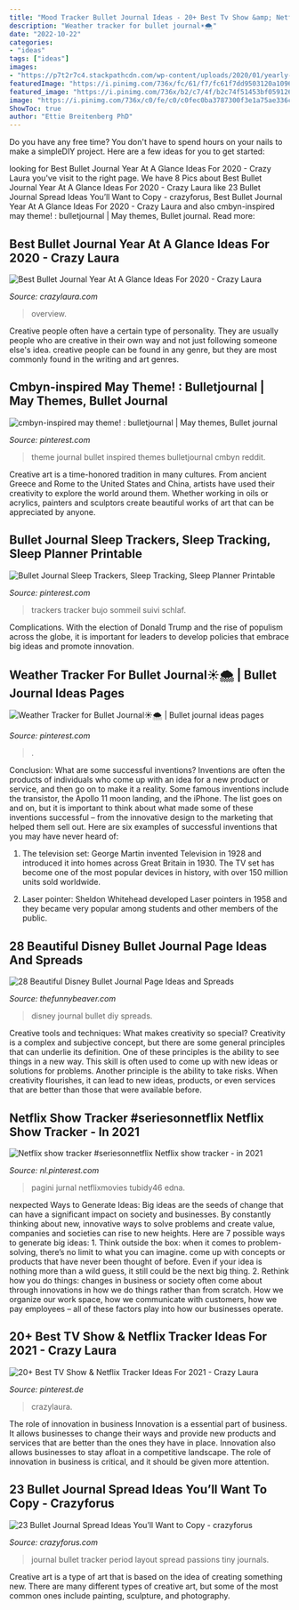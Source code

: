 ```yaml
---
title: "Mood Tracker Bullet Journal Ideas - 20+ Best Tv Show &amp; Netflix Tracker Ideas For 2021"
description: "Weather tracker for bullet journal☀️🌨"
date: "2022-10-22"
categories:
- "ideas"
tags: ["ideas"]
images:
- "https://p7t2r7c4.stackpathcdn.com/wp-content/uploads/2020/01/yearly-overview-for-weather.jpg"
featuredImage: "https://i.pinimg.com/736x/fc/61/f7/fc61f7dd9503120a109613d086cbc0fd.jpg"
featured_image: "https://i.pinimg.com/736x/b2/c7/4f/b2c74f51453bf05912640bb634891e3c.jpg"
image: "https://i.pinimg.com/736x/c0/fe/c0/c0fec0ba3787300f3e1a75ae336c380e.jpg"
ShowToc: true
author: "Ettie Breitenberg PhD"
---
```



Do you have any free time? You don't have to spend hours on your nails to make a simpleDIY project. Here are a few ideas for you to get started: 

	

		
looking for Best Bullet Journal Year At A Glance Ideas For 2020 - Crazy Laura you've visit to the right page. We have 8 Pics about Best Bullet Journal Year At A Glance Ideas For 2020 - Crazy Laura like 23 Bullet Journal Spread Ideas You’ll Want to Copy - crazyforus, Best Bullet Journal Year At A Glance Ideas For 2020 - Crazy Laura and also cmbyn-inspired may theme! : bulletjournal | May themes, Bullet journal. Read more:
		
    
## Best Bullet Journal Year At A Glance Ideas For 2020 - Crazy Laura

<img loading=lazy src="https://p7t2r7c4.stackpathcdn.com/wp-content/uploads/2020/01/yearly-overview-for-weather.jpg" onerror="this.onerror=null;this.src='https://tse1.mm.bing.net/th?id=OIP.JsyxQaFENv3CKGizWfFZoAHaLH&amp;pid=15.1';" alt="Best Bullet Journal Year At A Glance Ideas For 2020 - Crazy Laura">

_Source: crazylaura.com_

>overview. 

	

Creative people often have a certain type of personality. They are usually people who are creative in their own way and not just following someone else's idea. creative people can be found in any genre, but they are most commonly found in the writing and art genres.

    
## Cmbyn-inspired May Theme! : Bulletjournal | May Themes, Bullet Journal

<img loading=lazy src="https://i.pinimg.com/736x/b2/c7/4f/b2c74f51453bf05912640bb634891e3c.jpg" onerror="this.onerror=null;this.src='https://tse3.mm.bing.net/th?id=OIP.r0eFB3C7DIUrNKkjBvziwQHaHn&amp;pid=15.1';" alt="cmbyn-inspired may theme! : bulletjournal | May themes, Bullet journal">

_Source: pinterest.com_

>theme journal bullet inspired themes bulletjournal cmbyn reddit. 

	

Creative art is a time-honored tradition in many cultures. From ancient Greece and Rome to the United States and China, artists have used their creativity to explore the world around them. Whether working in oils or acrylics, painters and sculptors create beautiful works of art that can be appreciated by anyone.

    
## Bullet Journal Sleep Trackers, Sleep Tracking, Sleep Planner Printable

<img loading=lazy src="https://i.pinimg.com/736x/2e/35/f1/2e35f1a853d9259f66874fc9103390eb.jpg" onerror="this.onerror=null;this.src='https://tse1.mm.bing.net/th?id=OIP.81i16FqM9zlMqtdIsEMfqgHaF7&amp;pid=15.1';" alt="Bullet Journal Sleep Trackers, Sleep Tracking, Sleep Planner Printable">

_Source: pinterest.com_

>trackers tracker bujo sommeil suivi schlaf. 

	

Complications. With the election of Donald Trump and the rise of populism across the globe, it is important for leaders to develop policies that embrace big ideas and promote innovation.

    
## Weather Tracker For Bullet Journal☀️🌨 | Bullet Journal Ideas Pages

<img loading=lazy src="https://i.pinimg.com/736x/63/20/df/6320df774aadd983468c153c3103d970.jpg" onerror="this.onerror=null;this.src='https://tse2.mm.bing.net/th?id=OIP.L4YOId9TlrvuEfiApoUj0QHaJ3&amp;pid=15.1';" alt="Weather Tracker for Bullet Journal☀️🌨 | Bullet journal ideas pages">

_Source: pinterest.com_

>. 

	

Conclusion: What are some successful inventions?
Inventions are often the products of individuals who come up with an idea for a new product or service, and then go on to make it a reality. Some famous inventions include the transistor, the Apollo 11 moon landing, and the iPhone. The list goes on and on, but it is important to think about what made some of these inventions successful – from the innovative design to the marketing that helped them sell out. Here are six examples of successful inventions that you may have never heard of:
1. The television set: George Martin invented Television in 1928 and introduced it into homes across Great Britain in 1930. The TV set has become one of the most popular devices in history, with over 150 million units sold worldwide.

2. Laser pointer: Sheldon Whitehead developed Laser pointers in 1958 and they became very popular among students and other members of the public.

    
## 28 Beautiful Disney Bullet Journal Page Ideas And Spreads

<img loading=lazy src="http://thefunnybeaver.com/wp-content/uploads/2018/07/diy-disney-dutch-door.jpg" onerror="this.onerror=null;this.src='https://tse2.mm.bing.net/th?id=OIP.YXU_7jGWA_Vagxmj-GR70gHaFj&amp;pid=15.1';" alt="28 Beautiful Disney Bullet Journal Page Ideas and Spreads">

_Source: thefunnybeaver.com_

>disney journal bullet diy spreads. 

	

Creative tools and techniques: What makes creativity so special?
Creativity is a complex and subjective concept, but there are some general principles that can underlie its definition. One of these principles is the ability to see things in a new way. This skill is often used to come up with new ideas or solutions for problems. Another principle is the ability to take risks. When creativity flourishes, it can lead to new ideas, products, or even services that are better than those that were available before.

    
## Netflix Show Tracker #seriesonnetflix Netflix Show Tracker - In 2021

<img loading=lazy src="https://i.pinimg.com/736x/fc/61/f7/fc61f7dd9503120a109613d086cbc0fd.jpg" onerror="this.onerror=null;this.src='https://tse2.mm.bing.net/th?id=OIP._EOXWExi7Cb52MSF36wt0AHaJ3&amp;pid=15.1';" alt="Netflix show tracker #seriesonnetflix Netflix show tracker - in 2021">

_Source: nl.pinterest.com_

>pagini jurnal netflixmovies tubidy46 edna. 

	

nexpected Ways to Generate Ideas:
Big ideas are the seeds of change that can have a significant impact on society and businesses. By constantly thinking about new, innovative ways to solve problems and create value, companies and societies can rise to new heights. Here are 7 possible ways to generate big ideas: 1. Think outside the box: when it comes to problem-solving, there’s no limit to what you can imagine. come up with concepts or products that have never been thought of before. Even if your idea is nothing more than a wild guess, it still could be the next big thing. 2. Rethink how you do things: changes in business or society often come about through innovations in how we do things rather than from scratch. How we organize our work space, how we communicate with customers, how we pay employees – all of these factors play into how our businesses operate.

    
## 20+ Best TV Show &amp; Netflix Tracker Ideas For 2021 - Crazy Laura

<img loading=lazy src="https://i.pinimg.com/736x/c0/fe/c0/c0fec0ba3787300f3e1a75ae336c380e.jpg" onerror="this.onerror=null;this.src='https://tse1.mm.bing.net/th?id=OIP.SIftvJN-h3KVjqFJm2rrfAHaLH&amp;pid=15.1';" alt="20+ Best TV Show &amp; Netflix Tracker Ideas For 2021 - Crazy Laura">

_Source: pinterest.de_

>crazylaura. 

	

The role of innovation in business
Innovation is a essential part of business. It allows businesses to change their ways and provide new products and services that are better than the ones they have in place. Innovation also allows businesses to stay afloat in a competitive landscape. The role of innovation in business is critical, and it should be given more attention.

    
## 23 Bullet Journal Spread Ideas You’ll Want To Copy - Crazyforus

<img loading=lazy src="https://stayglam.com/wp-content/uploads/2018/04/Period-Tracker.jpg" onerror="this.onerror=null;this.src='https://tse2.mm.bing.net/th?id=OIP.kwixi0PUIQIMsGQWuBRw1wHaJQ&amp;pid=15.1';" alt="23 Bullet Journal Spread Ideas You’ll Want to Copy - crazyforus">

_Source: crazyforus.com_

>journal bullet tracker period layout spread passions tiny journals. 

	

Creative art is a type of art that is based on the idea of creating something new. There are many different types of creative art, but some of the most common ones include painting, sculpture, and photography.

